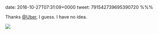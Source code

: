 date: 2016-10-27T07:31:09+0000
tweet: 791542739695390720
%%%

Thanks [@Uber](https://twitter.com/Uber), I guess. I have no idea.

![](Cvwf6p1UsAAFA-e.jpg)
